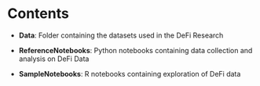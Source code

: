 # Contents

- **Data**: Folder containing the datasets used in the DeFi Research

- **ReferenceNotebooks**: Python notebooks containing data collection and analysis on DeFi Data

- **SampleNotebooks**: R notebooks containing exploration of DeFi data
